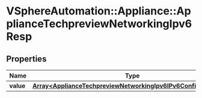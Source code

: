 # VSphereAutomation::Appliance::ApplianceTechpreviewNetworkingIpv6Resp

## Properties
Name | Type | Description | Notes
------------ | ------------- | ------------- | -------------
**value** | [**Array&lt;ApplianceTechpreviewNetworkingIpv6IPv6ConfigReadOnly&gt;**](ApplianceTechpreviewNetworkingIpv6IPv6ConfigReadOnly.md) |  | 


